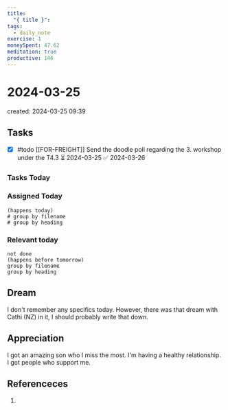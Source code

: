 ```yaml
---
title:
  "{ title }": 
tags:
  - daily_note
exercise: 1
moneySpent: 47.62
meditation: true
productive: 146
---
```

# 2024-03-25
created: 2024-03-25 09:39

## Tasks
- [x] #todo [[FOR-FREIGHT]] Send the doodle poll regarding the 3. workshop under the T4.3 ⏳ 2024-03-25 ✅ 2024-03-26
### Tasks Today

### Assigned Today
```tasks
(happens today)
# group by filename
# group by heading
```

### Relevant today
```tasks
not done
(happens before tomorrow)
group by filename
group by heading
```

## Dream
I don't remember any specifics today. However, there was that dream with Cathi (NZ) in it, I should probably write that down.

## Appreciation
I got an amazing son who I miss the most. I'm having a healthy relationship. I got people who support me.

## Referenceces
1. 